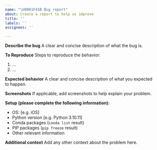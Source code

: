```yaml
---
name: "\U0001F41B Bug report"
about: Create a report to help us improve
title: ''
labels: ''
assignees: ''

---
```


**Describe the bug**
A clear and concise description of what the bug is.

**To Reproduce**
Steps to reproduce the behavior:
1. ...
2. ...

**Expected behavior**
A clear and concise description of what you expected to happen.

**Screenshots**
If applicable, add screenshots to help explain your problem.

**Setup (please complete the following information):**
 - OS: [e.g. iOS]
 - Python version [e.g. Python 3.10.11]
 - Conda packages (`conda list` result)
 - PIP packages  (`pip freeze` result)
 - Other relevant information

**Additional context**
Add any other context about the problem here.
